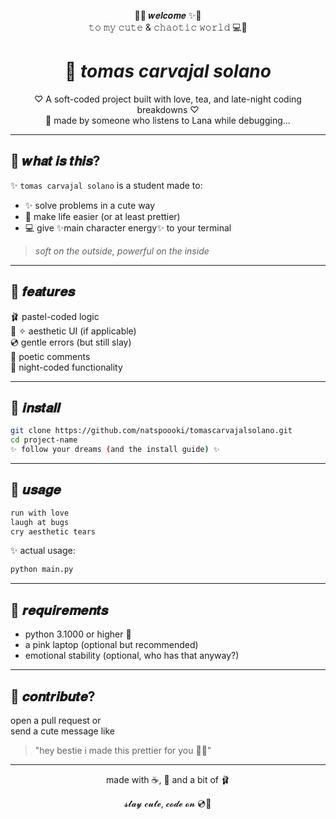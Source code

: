 <div align="center">

🌸✨ 𝒘𝒆𝒍𝒄𝒐𝒎𝒆 ✨🌸  
𝚝𝚘 𝚖𝚢 𝚌𝚞𝚝𝚎 & 𝚌𝚑𝚊𝚘𝚝𝚒𝚌 𝚠𝚘𝚛𝚕𝚍 💻💋

# 💌 _tomas carvajal solano_

♡ A soft-coded project built with love, tea, and late-night coding breakdowns ♡  
🌷 made by someone who listens to Lana while debugging...

</div>

---

## 🧁 𝒘𝒉𝒂𝒕 𝒊𝒔 𝒕𝒉𝒊𝒔?

✨ `tomas carvajal solano` is a student made to:
- ✨ solve problems in a cute way
- 🌸 make life easier (or at least prettier)
- 💻 give ✨main character energy✨ to your terminal

> *soft on the outside, powerful on the inside*

---

## 🎀 𝒇𝒆𝒂𝒕𝒖𝒓𝒆𝒔

🩰 pastel-coded logic  
🎀 ✧ aesthetic UI (if applicable)  
💿 gentle errors (but still slay)  
📓 poetic comments  
🌙 night-coded functionality  

---

## 🌸 𝒊𝒏𝒔𝒕𝒂𝒍𝒍

```bash
git clone https://github.com/natspoooki/tomascarvajalsolano.git
cd project-name
✨ follow your dreams (and the install guide) ✨
```

---

## 💋 𝒖𝒔𝒂𝒈𝒆

```bash
run with love
laugh at bugs
cry aesthetic tears
```

✨ actual usage:

```bash
python main.py
```

---

## 🧠 𝒓𝒆𝒒𝒖𝒊𝒓𝒆𝒎𝒆𝒏𝒕𝒔

- python 3.1000 or higher 💅  
- a pink laptop (optional but recommended)  
- emotional stability (optional, who has that anyway?)

---

## 💌 𝒄𝒐𝒏𝒕𝒓𝒊𝒃𝒖𝒕𝒆?

open a pull request or  
send a cute message like  
> "hey bestie i made this prettier for you 💌✨"

---

<div align="center">

made with ☕, 🧸 and a bit of 🩰

𝓼𝓽𝓪𝔂 𝓬𝓾𝓽𝓮, 𝓬𝓸𝓭𝓮 𝓸𝓷 💿🌷

</div>
